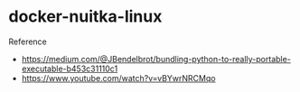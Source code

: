docker-nuitka-linux
===================
Reference
- https://medium.com/@JBendelbrot/bundling-python-to-really-portable-executable-b453c31110c1
- https://www.youtube.com/watch?v=vBYwrNRCMqo

